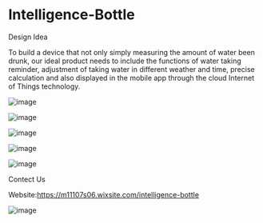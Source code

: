 # Intelligence-Bottle
Design Idea

To build a device that not only simply measuring the amount of water been drunk, our ideal product needs to include the functions of water taking reminder, adjustment of taking water in different weather and time, precise calculation and also displayed in the mobile app through the cloud Internet of Things technology.

![image](https://user-images.githubusercontent.com/118238136/208568395-9e50dce4-1442-4298-850a-10c77e16d55c.png)

![image](https://user-images.githubusercontent.com/118238136/208568519-da09ff10-5da4-49ed-924f-6f104ebc4116.png)

![image](https://user-images.githubusercontent.com/118238136/208569374-87b5b579-56f9-4235-90ca-10f3a86de8ae.png)

![image](https://user-images.githubusercontent.com/118238136/208569274-2c157685-7ab7-42f2-9e72-51385576afb2.png)

![image](https://user-images.githubusercontent.com/118238136/208569295-b9b0d5d9-c1c1-4601-93c0-95a94dcdcfc2.png)

Contect Us

Website:https://m11107s06.wixsite.com/intelligence-bottle

![image](https://user-images.githubusercontent.com/118238136/208569630-1ea041b9-31c4-4e91-a178-8a069ed35764.png)
